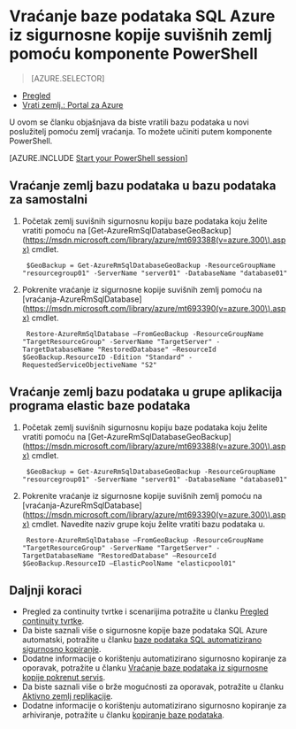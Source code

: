 <properties
    pageTitle="Vraćanje baze podataka SQL Azure iz sigurnosne kopije suvišnih zemlj. (PowerShell) | Microsoft Azure"
    description="Vraćanje baze podataka SQL Azure u novi poslužitelj iz sigurnosne kopije suvišnih zemlj."
    services="sql-database"
    documentationCenter=""
    authors="stevestein"
    manager="jhubbard"
    editor=""/>

<tags
    ms.service="sql-database"
    ms.devlang="NA"
    ms.topic="article"
    ms.tgt_pltfrm="powershell"
    ms.workload="NA"
    ms.date="07/17/2016"
    ms.author="sstein"/>

# <a name="restore-an-azure-sql-database-from-a-geo-redundant-backup-by-using-powershell"></a>Vraćanje baze podataka SQL Azure iz sigurnosne kopije suvišnih zemlj pomoću komponente PowerShell


> [AZURE.SELECTOR]
- [Pregled](sql-database-recovery-using-backups.md)
- [Vrati zemlj.: Portal za Azure](sql-database-geo-restore-portal.md)

U ovom se članku objašnjava da biste vratili bazu podataka u novi poslužitelj pomoću zemlj vraćanja. To možete učiniti putem komponente PowerShell.

[AZURE.INCLUDE [Start your PowerShell session](../../includes/sql-database-powershell.md)]

## <a name="geo-restore-your-database-into-a-standalone-database"></a>Vraćanje zemlj bazu podataka u bazu podataka za samostalni

1. Početak zemlj suvišnih sigurnosnu kopiju baze podataka koju želite vratiti pomoću na [Get-AzureRmSqlDatabaseGeoBackup] (https://msdn.microsoft.com/library/azure/mt693388(v=azure.300\).aspx) cmdlet.

        $GeoBackup = Get-AzureRmSqlDatabaseGeoBackup -ResourceGroupName "resourcegroup01" -ServerName "server01" -DatabaseName "database01"

2. Pokrenite vraćanje iz sigurnosne kopije suvišnih zemlj pomoću na [vraćanja-AzureRmSqlDatabase] (https://msdn.microsoft.com/library/azure/mt693390(v=azure.300\).aspx) cmdlet.

        Restore-AzureRmSqlDatabase –FromGeoBackup -ResourceGroupName "TargetResourceGroup" -ServerName "TargetServer" -TargetDatabaseName "RestoredDatabase" –ResourceId $GeoBackup.ResourceID -Edition "Standard" -RequestedServiceObjectiveName "S2"


## <a name="geo-restore-your-database-into-an-elastic-database-pool"></a>Vraćanje zemlj bazu podataka u grupe aplikacija programa elastic baze podataka

1. Početak zemlj suvišnih sigurnosnu kopiju baze podataka koju želite vratiti pomoću na [Get-AzureRmSqlDatabaseGeoBackup] (https://msdn.microsoft.com/library/azure/mt693388(v=azure.300\).aspx) cmdlet.

        $GeoBackup = Get-AzureRmSqlDatabaseGeoBackup -ResourceGroupName "resourcegroup01" -ServerName "server01" -DatabaseName "database01"

2. Pokrenite vraćanje iz sigurnosne kopije suvišnih zemlj pomoću na [vraćanja-AzureRmSqlDatabase] (https://msdn.microsoft.com/library/azure/mt693390(v=azure.300\).aspx) cmdlet. Navedite naziv grupe koju želite vratiti bazu podataka u.

        Restore-AzureRmSqlDatabase –FromGeoBackup -ResourceGroupName "TargetResourceGroup" -ServerName "TargetServer" -TargetDatabaseName "RestoredDatabase" –ResourceId $GeoBackup.ResourceID –ElasticPoolName "elasticpool01"  


## <a name="next-steps"></a>Daljnji koraci

- Pregled za continuity tvrtke i scenarijima potražite u članku [Pregled continuity tvrtke](sql-database-business-continuity.md).
- Da biste saznali više o sigurnosne kopije baze podataka SQL Azure automatski, potražite u članku [baze podataka SQL automatizirano sigurnosno kopiranje](sql-database-automated-backups.md).
- Dodatne informacije o korištenju automatizirano sigurnosno kopiranje za oporavak, potražite u članku [Vraćanje baze podataka iz sigurnosne kopije pokrenut servis](sql-database-recovery-using-backups.md).
- Da biste saznali više o brže mogućnosti za oporavak, potražite u članku [Aktivno zemlj replikacije](sql-database-geo-replication-overview.md).  
- Dodatne informacije o korištenju automatizirano sigurnosno kopiranje za arhiviranje, potražite u članku [kopiranje baze podataka](sql-database-copy.md).
